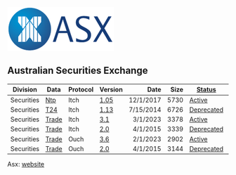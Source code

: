 [![Asx](https://github.com/Open-Markets-Initiative/Directory/blob/main/Organizations/Asx/Images/Logo.png)](https://www.asx.com.au)


## Australian Securities Exchange

| Division | Data | Protocol | Version | Date | Size | [Status][Omi.Glossary.Status] | [Testing][Omi.Glossary.Testing] | Specification |
| --- | --- | --- | --- | ---: | ---: | --- | --- | --- |
| Securities | [Ntp][Asx.Securities.Ntp.Itch.v1.05.Dissector] | Itch | [1.05][Asx.Securities.Ntp.Itch.v1.05.Dissector] | 12/1/2017 | 5730 | [Active][Omi.Glossary.Status.Active] | [Verified][Omi.Glossary.Testing.Verified] | [url][Asx.Securities.Ntp.Itch.v1.05.Url] - [pdf][Asx.Securities.Ntp.Itch.v1.05.Pdf] |
| Securities | [T24][Asx.Securities.T24.Itch.v1.13.Dissector] | Itch | [1.13][Asx.Securities.T24.Itch.v1.13.Dissector] | 7/15/2014 | 6726 | [Deprecated][Omi.Glossary.Status.Deprecated] | [Untested][Omi.Glossary.Testing.Untested] | [pdf][Asx.Securities.T24.Itch.v1.13.Pdf] |
| Securities | [Trade][Asx.Securities.Trade.Itch.v3.1.Dissector] | Itch | [3.1][Asx.Securities.Trade.Itch.v3.1.Dissector] | 3/1/2023 | 3378 | [Active][Omi.Glossary.Status.Active] | [Untested][Omi.Glossary.Testing.Untested] | [url][Asx.Securities.Trade.Itch.v3.1.Url] - [pdf][Asx.Securities.Trade.Itch.v3.1.Pdf] |
| Securities | [Trade][Asx.Securities.Trade.Itch.v2.0.Dissector] | Itch | [2.0][Asx.Securities.Trade.Itch.v2.0.Dissector] | 4/1/2015 | 3339 | [Deprecated][Omi.Glossary.Status.Deprecated] | [Untested][Omi.Glossary.Testing.Untested] | [pdf][Asx.Securities.Trade.Itch.v2.0.Pdf] |
| Securities | [Trade][Asx.Securities.Trade.Ouch.v3.6.Dissector] | Ouch | [3.6][Asx.Securities.Trade.Ouch.v3.6.Dissector] | 2/1/2023 | 2902 | [Active][Omi.Glossary.Status.Active] | [Untested][Omi.Glossary.Testing.Untested] | [url][Asx.Securities.Trade.Ouch.v3.6.Url] - [pdf][Asx.Securities.Trade.Ouch.v3.6.Pdf] |
| Securities | [Trade][Asx.Securities.Trade.Ouch.v2.0.Dissector] | Ouch | [2.0][Asx.Securities.Trade.Ouch.v2.0.Dissector] | 4/1/2015 | 3144 | [Deprecated][Omi.Glossary.Status.Deprecated] | [Untested][Omi.Glossary.Testing.Untested] | [pdf][Asx.Securities.Trade.Ouch.v2.0.Pdf] |


Asx: [website](https://www.asx.com.au "Go to Australian Securities Exchange")


[Omi.Glossary.Status]: https://github.com/Open-Markets-Initiative/Directory/blob/main/Glossary/Status.md "Protocol Deployment Status"
[Omi.Glossary.Status.Active]: https://github.com/Open-Markets-Initiative/Directory/blob/main/Glossary/Status.md "Deployment Status: Protocol is in active production"
[Omi.Glossary.Status.Deprecated]: https://github.com/Open-Markets-Initiative/Directory/blob/main/Glossary/Status.md "Deployment Status: Protocol is no longer in active use"
[Omi.Glossary.Status.Future]: https://github.com/Open-Markets-Initiative/Directory/blob/main/Glossary/Status.md "Deployment Status: Protocol is not yet deployed to an active production environment"
[Omi.Glossary.Status.Unknown]: https://github.com/Open-Markets-Initiative/Directory/blob/main/Glossary/Status.md "Deployment Status: Protocol deployment status is unknown"
[Omi.Glossary.Status.Header]: https://github.com/Open-Markets-Initiative/Directory/blob/main/Glossary/Status.md "Deployment Status: Header only protocol provided for debugging"
[Omi.Glossary.Testing]: https://github.com/Open-Markets-Initiative/Directory/blob/main/Glossary/Testing.md "Protocol Testing Status"
[Omi.Glossary.Testing.Verified]: https://github.com/Open-Markets-Initiative/Directory/blob/main/Glossary/Testing.md "Testing Status: Protocol has been tested on live data"
[Omi.Glossary.Testing.Incomplete]: https://github.com/Open-Markets-Initiative/Directory/blob/main/Glossary/Testing.md "Testing Status: Protocol has been tested on live data but contains known issues"
[Omi.Glossary.Testing.Beta]: https://github.com/Open-Markets-Initiative/Directory/blob/main/Glossary/Testing.md "Testing Status: Protocol has not been tested and structure is speculative"
[Omi.Glossary.Testing.Untested]: https://github.com/Open-Markets-Initiative/Directory/blob/main/Glossary/Testing.md "Testing Status: Protocol has not been tested on live data"

[Asx.Securities.T24.Itch.v1.13.Dissector]: https://github.com/Open-Markets-Initiative/wireshark-lua/blob/main/Asx/Asx_Securities_T24_Itch_v1_13_Dissector.lua "Asx Securities T24 Itch v1.13 Wireshark Dissector"
[Asx.Securities.T24.Itch.v1.13.Pdf]: https://github.com/Open-Markets-Initiative/Directory/blob/main/Organizations/Asx/Specifications/T24/Asx.Securities.T24.Itch.v1.13.pdf "Australian Securities Exchange 1.13 Pdf"
[Asx.Securities.Ntp.Itch.v1.05.Dissector]: https://github.com/Open-Markets-Initiative/wireshark-lua/blob/main/Asx/Asx_Securities_Ntp_Itch_v1_05_Dissector.lua "Asx Securities Ntp Itch v1.05 Wireshark Dissector"
[Asx.Securities.Ntp.Itch.v1.05.Url]: https://asxonline.com/public/landing-pages/ntp-document-library.html "Australian Securities Exchange 1.05 Url"
[Asx.Securities.Ntp.Itch.v1.05.Pdf]: https://github.com/Open-Markets-Initiative/Directory/blob/main/Organizations/Asx/Specifications/Ntp/Asx.Securities.Ntp.Itch.v1.05.pdf "Australian Securities Exchange 1.05 Pdf"
[Asx.Securities.Trade.Itch.v2.0.Dissector]: https://github.com/Open-Markets-Initiative/wireshark-lua/blob/main/Asx/Asx_Securities_Trade_Itch_v2_0_Dissector.lua "Asx Securities Trade Itch v2.0 Wireshark Dissector"
[Asx.Securities.Trade.Itch.v2.0.Pdf]: https://github.com/Open-Markets-Initiative/Directory/blob/main/Organizations/Asx/Specifications/Trade/Itch/Asx.Securities.Trade.Itch.v2.0.pdf "Australian Securities Exchange 2.0 Pdf"
[Asx.Securities.Trade.Itch.v3.1.Dissector]: https://github.com/Open-Markets-Initiative/wireshark-lua/blob/main/Asx/Asx_Securities_Trade_Itch_v3_1_Dissector.lua "Asx Securities Trade Itch v3.1 Wireshark Dissector"
[Asx.Securities.Trade.Itch.v3.1.Url]: https://asxonline.com/public/documents/asx-trade-technical-library.html "Australian Securities Exchange 3.1 Url"
[Asx.Securities.Trade.Itch.v3.1.Pdf]: https://github.com/Open-Markets-Initiative/Directory/blob/main/Organizations/Asx/Specifications/Trade/Itch/Asx.Securities.Trade.Itch.v3.1.pdf "Australian Securities Exchange 3.1 Pdf"
[Asx.Securities.Trade.Ouch.v2.0.Dissector]: https://github.com/Open-Markets-Initiative/wireshark-lua/blob/main/Asx/Asx_Securities_Trade_Ouch_v2_0_Dissector.lua "Asx Securities Trade Ouch v2.0 Wireshark Dissector"
[Asx.Securities.Trade.Ouch.v2.0.Pdf]: https://github.com/Open-Markets-Initiative/Directory/blob/main/Organizations/Asx/Specifications/Trade/Ouch/Asx.Securities.Trade.Ouch.v2.0.pdf "Australian Securities Exchange 2.0 Pdf"
[Asx.Securities.Trade.Ouch.v3.6.Dissector]: https://github.com/Open-Markets-Initiative/wireshark-lua/blob/main/Asx/Asx_Securities_Trade_Ouch_v3_6_Dissector.lua "Asx Securities Trade Ouch v3.6 Wireshark Dissector"
[Asx.Securities.Trade.Ouch.v3.6.Url]: https://asxonline.com/public/documents/asx-trade-technical-library.html "Australian Securities Exchange 3.6 Url"
[Asx.Securities.Trade.Ouch.v3.6.Pdf]: https://github.com/Open-Markets-Initiative/Directory/blob/main/Organizations/Asx/Specifications/Trade/Ouch/Asx.Securities.Trade.Ouch.v3.6.pdf "Australian Securities Exchange 3.6 Pdf"
